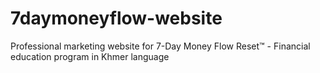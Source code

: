 # 7daymoneyflow-website
Professional marketing website for 7-Day Money Flow Reset™ - Financial education program in Khmer language
